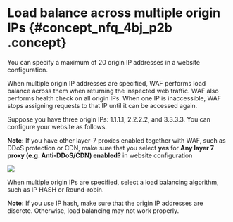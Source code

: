 # Load balance across multiple origin IPs {#concept_nfq_4bj_p2b .concept}

You can specify a maximum of 20 origin IP addresses in a website configuration.

When multiple origin IP addresses are specified, WAF performs load balance across them when returning the inspected web traffic. WAF also performs health check on all origin IPs. When one IP is inaccessible, WAF stops assigning requests to that IP until it can be accessed again.

Suppose you have three origin IPs: 1.1.1.1, 2.2.2.2, and 3.3.3.3. You can configure your website as follows.

**Note:** If you have other layer-7 proxies enabled together with WAF, such as DDoS protection or CDN, make sure that you select **yes** for **Any layer 7 proxy \(e.g. Anti-DDoS/CDN\) enabled?** in website configuration

![](http://static-aliyun-doc.oss-cn-hangzhou.aliyuncs.com/assets/img/15556/15439928497702_en-US.jpg)

When multiple origin IPs are specified, select a load balancing algorithm, such as IP HASH or Round-robin.

**Note:** If you use IP hash, make sure that the origin IP addresses are discrete. Otherwise, load balancing may not work properly.

